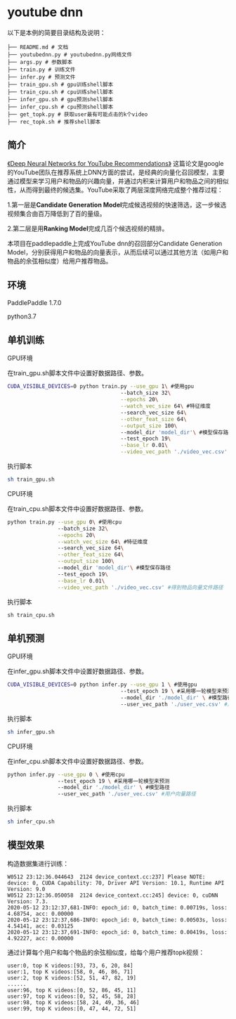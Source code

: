 # youtube dnn

 以下是本例的简要目录结构及说明：

```
├── README.md # 文档
├── youtubednn.py # youtubednn.py网络文件
├── args.py # 参数脚本
├── train.py # 训练文件
├── infer.py # 预测文件
├── train_gpu.sh # gpu训练shell脚本
├── train_cpu.sh # cpu训练shell脚本
├── infer_gpu.sh # gpu预测shell脚本
├── infer_cpu.sh # cpu预测shell脚本
├── get_topk.py # 获取user最有可能点击的k个video
├── rec_topk.sh # 推荐shell脚本
```

## 简介

[《Deep Neural Networks for YouTube Recommendations》](https://link.zhihu.com/?target=https%3A//static.googleusercontent.com/media/research.google.com/zh-CN//pubs/archive/45530.pdf) 这篇论文是google的YouTube团队在推荐系统上DNN方面的尝试，是经典的向量化召回模型，主要通过模型来学习用户和物品的兴趣向量，并通过内积来计算用户和物品之间的相似性，从而得到最终的候选集。YouTube采取了两层深度网络完成整个推荐过程：

1.第一层是**Candidate Generation Model**完成候选视频的快速筛选，这一步候选视频集合由百万降低到了百的量级。

2.第二层是用**Ranking Model**完成几百个候选视频的精排。

本项目在paddlepaddle上完成YouTube dnn的召回部分Candidate Generation Model，分别获得用户和物品的向量表示，从而后续可以通过其他方法（如用户和物品的余弦相似度）给用户推荐物品。

## 环境

 PaddlePaddle 1.7.0 

 python3.7 

## 单机训练

GPU环境

在train_gpu.sh脚本文件中设置好数据路径、参数。

```sh
CUDA_VISIBLE_DEVICES=0 python train.py --use_gpu 1\ #使用gpu
                                    --batch_size 32\
                                    --epochs 20\
                                    --watch_vec_size 64\ #特征维度
                                    --search_vec_size 64\
                                    --other_feat_size 64\
                                    --output_size 100\ 
                                    --model_dir 'model_dir'\ #模型保存路径
                                    --test_epoch 19\
                                    --base_lr 0.01\
                                    --video_vec_path './video_vec.csv' #得到物品向量文件路径
```

执行脚本

```sh
sh train_gpu.sh
```

CPU环境

在train_cpu.sh脚本文件中设置好数据路径、参数。

```sh
python train.py --use_gpu 0\ #使用cpu
                --batch_size 32\
                --epochs 20\
                --watch_vec_size 64\ #特征维度
                --search_vec_size 64\
                --other_feat_size 64\
                --output_size 100\ 
                --model_dir 'model_dir'\ #模型保存路径
                --test_epoch 19\
                --base_lr 0.01\
                --video_vec_path './video_vec.csv' #得到物品向量文件路径
```

执行脚本

```
sh train_cpu.sh
```

## 单机预测

GPU环境

在infer_gpu.sh脚本文件中设置好数据路径、参数。

```sh
CUDA_VISIBLE_DEVICES=0 python infer.py --use_gpu 1 \ #使用gpu
                                    --test_epoch 19 \ #采用哪一轮模型来预测
                                    --model_dir './model_dir' \ #模型路径
                                    --user_vec_path './user_vec.csv' #用户向量路径
```

执行脚本

```sh
sh infer_gpu.sh
```

CPU环境

在infer_cpu.sh脚本文件中设置好数据路径、参数。

```sh
python infer.py --use_gpu 0 \ #使用cpu
                --test_epoch 19 \ #采用哪一轮模型来预测
                --model_dir './model_dir' \ #模型路径
                --user_vec_path './user_vec.csv' #用户向量路径
```

执行脚本

```sh
sh infer_cpu.sh
```

## 模型效果

构造数据集进行训练：

```
W0512 23:12:36.044643  2124 device_context.cc:237] Please NOTE: device: 0, CUDA Capability: 70, Driver API Version: 10.1, Runtime API Version: 9.0
W0512 23:12:36.050058  2124 device_context.cc:245] device: 0, cuDNN Version: 7.3.
2020-05-12 23:12:37,681-INFO: epoch_id: 0, batch_time: 0.00719s, loss: 4.68754, acc: 0.00000
2020-05-12 23:12:37,686-INFO: epoch_id: 0, batch_time: 0.00503s, loss: 4.54141, acc: 0.03125
2020-05-12 23:12:37,691-INFO: epoch_id: 0, batch_time: 0.00419s, loss: 4.92227, acc: 0.00000
```

通过计算每个用户和每个物品的余弦相似度，给每个用户推荐topk视频：

```
user:0, top K videos:[93, 73, 6, 20, 84]
user:1, top K videos:[58, 0, 46, 86, 71]
user:2, top K videos:[52, 51, 47, 82, 19]
......
user:96, top K videos:[0, 52, 86, 45, 11]
user:97, top K videos:[0, 52, 45, 58, 28]
user:98, top K videos:[58, 24, 49, 36, 46]
user:99, top K videos:[0, 47, 44, 72, 51]
```


